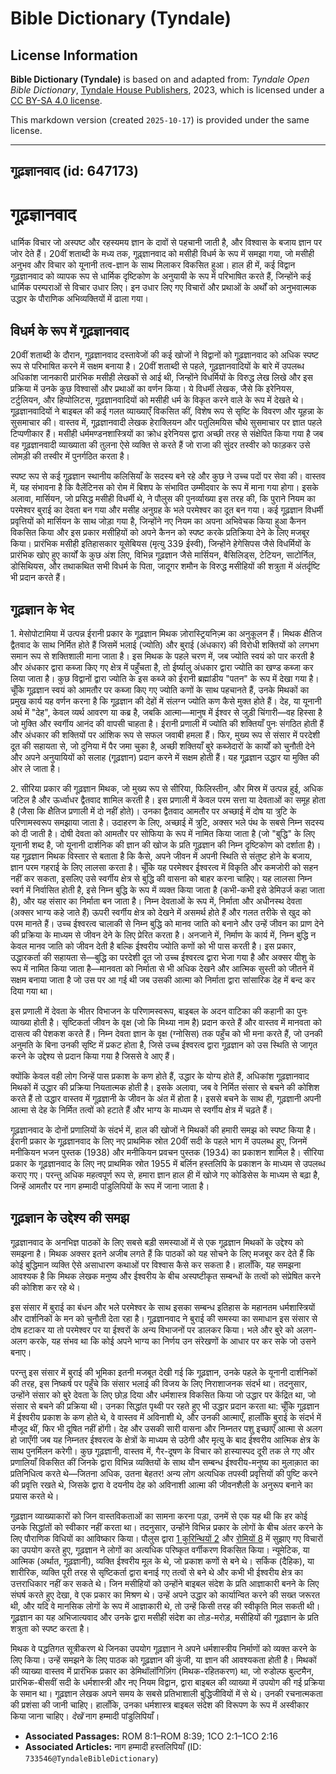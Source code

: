 # Bible Dictionary (Tyndale)

## License Information

**Bible Dictionary (Tyndale)** is based on and adapted from: _Tyndale Open Bible Dictionary_, [Tyndale House Publishers](https://tyndaleopenresources.com/), 2023, which is licensed under a [CC BY-SA 4.0 license](https://creativecommons.org/licenses/by-sa/4.0/legalcode.en).

This markdown version (created `2025-10-17`) is provided under the same license.



--------------------------------

## गूढ़ज्ञानवाद (id: 647173)

गूढ़ज्ञानवाद
============

धार्मिक विचार जो अस्पष्ट और रहस्यमय ज्ञान के दावों से पहचानी जाती है, और विश्वास के बजाय ज्ञान पर जोर देते हैं। 20वीं शताब्दी के मध्य तक, गूढ़्ज्ञानवाद को मसीही विधर्म के रूप में समझा गया, जो मसीही अनुभव और विचार को यूनानी तत्व\-ज्ञान के साथ मिलाकर विकसित हुआ। हाल ही में, कई विद्वान गूढ़ज्ञानवाद को व्यापक रूप से धार्मिक दृष्टिकोण के अनुयायी के रूप में परिभाषित करते हैं, जिन्होंने कई धार्मिक परम्पराओं से विचार उधार लिए। इन उधार लिए गए विचारों और प्रथाओं के अर्थों को अनुभवात्मक उद्धार के पौराणिक अभिव्यक्तियों में ढाला गया।

विधर्म के रूप में गूढ़ज्ञानवाद
------------------------------

20वीं शताब्दी के दौरान, गूढ़ज्ञानवाद दस्तावेजों की कई खोजों ने विद्वानों को गूढ़ज्ञानवाद को अधिक स्पष्ट रूप से परिभाषित करने में सक्षम बनाया है। 20वीं शताब्दी से पहले, गूढ़ज्ञानवादियों के बारे में उपलब्ध अधिकांश जानकारी प्रारंभिक मसीही लेखकों से आई थी, जिन्होंने विधर्मियों के विरुद्ध लेख लिखे और इस प्रक्रिया में उनके कुछ विश्वासों और प्रथाओं का वर्णन किया। ये विधर्मी लेखक, जैसे कि इरेनियस, टर्टुलियन, और हिप्पोलिटस, गूढ़ज्ञानवादियों को मसीही धर्म के विकृत करने वाले के रूप में देखते थे। गूढ़ज्ञानवादियों ने बाइबल की कई गलत व्याख्याएँ विकसित कीं, विशेष रूप से सृष्टि के विवरण और यूहन्ना के सुसमाचार की। वास्तव में, गूढ़ज्ञानवादी लेखक हेराक्लियन और पतुलिमयिस चौथे सुसमाचार पर ज्ञात पहले टिप्पणीकार हैं। मसीही धर्ममण्डनशास्त्रियों का क्रोध इरेनियस द्वारा अच्छी तरह से संक्षेपित किया गया है जब वह गूढ़ज्ञानवादी व्याख्याता की तुलना ऐसे व्यक्ति से करते हैं जो राजा की सुंदर तस्वीर को फाड़कर उसे लोमड़ी की तस्वीर में पुनर्गठित करता है।

स्पष्ट रूप से कई गूढ़ज्ञान स्थानीय कलिसियाँ के सदस्य बने रहे और कुछ ने उच्च पदों पर सेवा की। वास्तव में, यह संभावना है कि वैलेंटिनस को रोम में बिशप के संभावित उम्मीदवार के रूप में माना गया होगा। इसके अलावा, मार्सियन, जो प्रसिद्ध मसीही विधर्मी थे, ने पौलुस की पुनर्व्याख्या इस तरह की, कि पुराने नियम का परमेश्वर बुराई का देवता बन गया और मसीह अनुग्रह के भले परमेश्वर का दूत बन गया। कई गूढ़ज्ञान विधर्मी प्रवृत्तियों को मार्सियन के साथ जोड़ा गया है, जिन्होंने नए नियम का अपना अभिवेचक किया हुआ कैनन विकसित किया और इस प्रकार मसीहियों को अपने कैनन को स्पष्ट करके प्रतिक्रिया देने के लिए मजबूर किया। प्रारंभिक मसीही इतिहासकार यूसेबियस (मृत्यु 339 ईस्वी), जिन्होंने हेगेसिपस जैसे विधर्मियों के प्रारंभिक खोए हुए कार्यों के कुछ अंश लिए, विभिन्न गूढ़ज्ञान जैसे मार्सियन, बैसिलिड्स, टेटियन, साटोर्निल, डोसिथियस, और तथाकथित सभी विधर्म के पिता, जादूगर शमौन के विरुद्ध मसीहियों की शत्रुता में अंतर्दृष्टि भी प्रदान करते हैं।

गूढ़ज्ञान के भेद
----------------

1\. मेसोपोटामिया में उत्पन्न ईरानी प्रकार के गूढ़ज्ञान मिथक ज़ोरास्ट्रियनिज़्म का अनुकूलन हैं। मिथक क्षैतिज द्वैतवाद के साथ निर्मित होते हैं जिसमें भलाई (ज्योति) और बुराई (अंधकार) की विरोधी शक्तियों को लगभग समान रूप से शक्तिशाली माना जाता है। इस मिथक के पहले चरण में, जब ज्योति स्वयं को पार करती है और अंधकार द्वारा कब्जा किए गए क्षेत्र में पहुँचता है, तो ईर्ष्यालु अंधकार द्वारा ज्योति का खण्ड कब्जा कर लिया जाता है। कुछ विद्वानों द्वारा ज्योति के इस कब्जे को ईरानी ब्रह्मांडीय "पतन" के रूप में देखा गया है। चूँकि गूढ़ज्ञान स्वयं को आमतौर पर कब्जा किए गए ज्योति कणों के साथ पहचानते हैं, उनके मिथकों का प्रमुख कार्य यह वर्णन करना है कि गूढ़ज्ञान की देहों में संलग्न ज्योति कण कैसे मुक्त होते हैं। देह, या यूनानी अर्थ में "देह", केवल व्यर्थ आवरण या कब्र है, जबकि आत्मा—मानुष में ईश्वर से जुड़ी चिंगारी—वह हिस्सा है जो मुक्ति और स्वर्गीय आनंद की वापसी चाहता है। ईरानी प्रणाली में ज्योति की शक्तियाँ पुनः संगठित होती हैं और अंधकार की शक्तियों पर आंशिक रूप से सफल जवाबी हमला हैं। फिर, मुख्य रूप से संसार में परदेशी दूत की सहायता से, जो दुनिया में पैर जमा चुका है, अच्छी शक्तियाँ बुरे कब्जेदारों के कार्यों को चुनौती देने और अपने अनुयायियों को सलाह (गूढ़ज्ञान) प्रदान करने में सक्षम होती हैं। यह गूढ़ज्ञान उद्धार या मुक्ति की ओर ले जाता है।

2\. सीरिया प्रकार की गूढ़ज्ञान मिथक, जो मुख्य रूप से सीरिया, फिलिस्तीन, और मिस्र में उत्पन्न हुई, अधिक जटिल है और ऊर्ध्वाधर द्वैतवाद शामिल करती है। इस प्रणाली में केवल परम सत्ता या देवताओं का समूह होता है (जैसा कि क्षैतिज प्रणाली में दो नहीं होते)। उनका द्वैतवाद आमतौर पर अच्छाई में दोष या त्रुटि के परिणामस्वरूप समझाया जाता है। उदाहरण के लिए, अच्छाई में त्रुटि, अक्सर भले पंथ के सबसे निम्न सदस्य को दी जाती है। दोषी देवता को आमतौर पर सोफिया के रूप में नामित किया जाता है (जो "बुद्धि" के लिए यूनानी शब्द है, जो यूनानी दार्शनिक की ज्ञान की खोज के प्रति गूढ़ज्ञान की निम्न दृष्टिकोण को दर्शाता है)। यह गूढ़ज्ञान मिथक विस्तार से बताता है कि कैसे, अपने जीवन में अपनी स्थिति से संतुष्ट होने के बजाय, ज्ञान परम गहराई के लिए लालसा करता है। चूँकि यह परमेश्वर ईश्वरत्व में विकृति और कमजोरी को सहन नहीं कर सकता, इसलिए उसे स्वर्गीय क्षेत्र से बुद्धि की वासना को बाहर करना चाहिए। यह लालसा निम्न स्वर्ग में निर्वासित होती है, इसे निम्न बुद्धि के रूप में व्यक्त किया जाता है (कभी\-कभी इसे डेमिउर्ज कहा जाता है), और यह संसार का निर्माता बन जाता है। निम्न देवताओं के रूप में, निर्माता और अधीनस्थ देवता (अक्सर भाग्य कहे जाते हैं) ऊपरी स्वर्गीय क्षेत्र को देखने में असमर्थ होते हैं और गलत तरीके से खुद को परम मानते हैं। उच्च ईश्वरत्व चालाकी से निम्न बुद्धि को मानव जाति को बनाने और उन्हें जीवन का प्राण देने की प्रक्रिया के माध्यम से जीवन देने के लिए प्रेरित करता है। अनजाने में, निर्माण के कार्य में, निम्न बुद्धि न केवल मानव जाति को जीवन देती है बल्कि ईश्वरीय ज्योति कणों को भी पास करती है। इस प्रकार, उद्धारकर्ता की सहायता से—बुद्धि का परदेशी दूत जो उच्च ईश्वरत्व द्वारा भेजा गया है और अक्सर यीशु के रूप में नामित किया जाता है—मानवता को निर्माता से भी अधिक देखने और आत्मिक सुस्ती को जीतने में सक्षम बनाया जाता है जो उस पर आ गई थी जब उसकी आत्मा को निर्माता द्वारा सांसारिक देह में बन्द कर दिया गया था।

इस प्रणाली में देवता के भीतर विभाजन के परिणामस्वरूप, बाइबल के अदन वाटिका की कहानी का पुनः व्याख्या होती है। सृष्टिकर्ता जीवन के वृक्ष (जो कि मिथ्या नाम है) प्रदान करते हैं और वास्तव में मानवता को दासत्व की पेशकश करते हैं। निम्न देवता ज्ञान के वृक्ष (ग्नोसिस) तक पहुँच को भी मना करते हैं, जो उनकी अनुमति के बिना उनकी सृष्टि में प्रकट होता है, जिसे उच्च ईश्वरत्व द्वारा गूढ़ज्ञान को उस स्थिति से जागृत करने के उद्देश्य से प्रदान किया गया है जिससे वे आए हैं।

क्योंकि केवल वही लोग जिन्हें पास प्रकाश के कण होते हैं, उद्धार के योग्य होते हैं, अधिकांश गूढ़ज्ञानवाद मिथकों में उद्धार की प्रक्रिया नियतात्मक होती है। इसके अलावा, जब वे निर्मित संसार से बचने की कोशिश करते हैं तो उद्धार वास्तव में गूढ़ज्ञानी के जीवन के अंत में होता है। इससे बचने के साथ ही, गूढ़ज्ञानी अपनी आत्मा से देह के निर्मित तत्वों को हटाते हैं और भाग्य के माध्यम से स्वर्गीय क्षेत्र में चढ़ते हैं।

गूढ़ज्ञानवाद के दोनों प्रणालियों के संदर्भ में, हाल की खोजों ने मिथकों की हमारी समझ को स्पष्ट किया है। ईरानी प्रकार के गूढ़ज्ञानवाद के लिए नए प्राथमिक स्रोत 20वीं सदी के पहले भाग में उपलब्ध हुए, जिनमें मनीकियन भजन पुस्तक (1938\) और मनीकियन प्रवचन पुस्तक (1934\) का प्रकाशन शामिल है। सीरिया प्रकार के गूढ़ज्ञानवाद के लिए नए प्राथमिक स्रोत 1955 में बर्लिन हस्तलिपि के प्रकाशन के माध्यम से उपलब्ध कराए गए। परन्तु अधिक महत्वपूर्ण रूप से, हमारा ज्ञान हाल ही में खोजे गए कोडिसेस के माध्यम से बढ़ा है, जिन्हें आमतौर पर नाग हम्मादी पांडुलिपियों के रूप में जाना जाता है।

गूढ़ज्ञान के उद्देश्य की समझ
----------------------------

गूढ़ज्ञानवाद के अनभिज्ञ पाठकों के लिए सबसे बड़ी समस्याओं में से एक गूढ़ज्ञान मिथकों के उद्देश्य को समझना है। मिथक अक्सर इतने अजीब लगते हैं कि पाठकों को यह सोचने के लिए मजबूर कर देते हैं कि कोई बुद्धिमान व्यक्ति ऐसे असाधारण कथाओं पर विश्वास कैसे कर सकता है। हालाँकि, यह समझना आवश्यक है कि मिथक लेखक मनुष्य और ईश्वरीय के बीच अस्पष्टीकृत सम्बन्धों के तत्वों को संप्रेषित करने की कोशिश कर रहे थे।

इस संसार में बुराई का बंधन और भले परमेश्वर के साथ इसका सम्बन्ध इतिहास के महानतम धर्मशास्त्रियों और दार्शनिकों के मन को चुनौती देता रहा है। गूढ़ज्ञानवाद ने बुराई की समस्या का समाधान इस संसार से दोष हटाकर या तो परमेश्वर पर या ईश्वरों के अन्य विभाजनों पर डालकर किया। भले और बुरे को अलग\-अलग करके, यह संभव था कि कोई अपने भाग्य का निर्णय उन संरेखणों के आधार पर कर सके जो उसने बनाए।

परन्तु इस संसार में बुराई की भूमिका इतनी मजबूत देखी गई कि गूढ़ज्ञान, उनके पहले के यूनानी दार्शनिकों की तरह, इस निष्कर्ष पर पहुँचे कि संसार भलाई की विजय के लिए निराशाजनक संदर्भ था। तदनुसार, उन्होंने संसार को बुरे देवता के लिए छोड़ दिया और धर्मशास्त्र विकसित किया जो उद्धार पर केंद्रित था, जो संसार से बचने की प्रक्रिया थी। उनका सिद्धांत पृथ्वी पर रहते हुए भी उद्धार प्रदान करता था: चूँकि गूढ़ज्ञान में ईश्वरीय प्रकाश के कण होते थे, वे वास्तव में अविनाशी थे, और उनकी आत्माएँ, हालाँकि बुराई के संदर्भ में मौजूद थीं, फिर भी दूषित नहीं होंगी। देह और उसकी सारी वासना और निम्नतर पशु इच्छाएँ आत्मा से अलग हो जाएँगी जब यह निम्नतर ईश्वरत्व के क्षेत्रों के माध्यम से उठेगी और मृत्यु के बाद ईश्वरीय आत्मिक क्षेत्र के साथ पुनर्मिलन करेगी। कुछ गूढ़ज्ञानी, वास्तव में, गैर\-दूषण के विचार को हास्यास्पद दूरी तक ले गए और प्रणालियाँ विकसित कीं जिनके द्वारा विभिन्न व्यक्तियों के साथ यौन सम्बन्ध ईश्वरीय\-मनुष्य का मुलाक़ात का प्रतिनिधित्व करते थे—जितना अधिक, उतना बेहतर! अन्य लोग अत्यधिक तपस्वी प्रवृत्तियों की पुष्टि करने की प्रवृत्ति रखते थे, जिसके द्वारा वे दयनीय देह को अविनाशी आत्मा की जीवनशैली के अनुरूप बनाने का प्रयास करते थे।

गूढ़ज्ञान व्याख्याकारों को जिन वास्तविकताओं का सामना करना पड़ा, उनमें से एक यह थी कि हर कोई उनके सिद्धांतों को स्वीकार नहीं करता था। तदनुसार, उन्होंने विभिन्न प्रकार के लोगों के बीच अंतर करने के लिए पौराणिक विधियों का आविष्कार किया। पौलुस द्वारा [1 कुरिन्थियों 2](https://ref.ly/1Cor2:1-1Cor2:16) और [रोमियों 8](https://ref.ly/Rom8:1-Rom8:39) में सुझाए गए विचारों का उपयोग करते हुए, गूढ़ज्ञान ने लोगों का अत्यधिक परिष्कृत वर्गीकरण विकसित किया। न्यूमेटिक, या आत्मिक (अर्थात, गूढ़ज्ञानी), व्यक्ति ईश्वरीय मूल के थे, जो प्रकाश कणों से बने थे। सर्किक (दैहिक), या शारीरिक, व्यक्ति पूरी तरह से सृष्टिकर्ता द्वारा बनाई गए तत्वों से बने थे और कभी भी ईश्वरीय क्षेत्र का उत्तराधिकार नहीं कर सकते थे। जिन मसीहियों को उन्होंने बाइबल संदेश के प्रति आज्ञाकारी बनने के लिए संघर्ष करते हुए देखा, वे एक प्रकार का मिश्रण थे। उन्हें अपने उद्धार को कार्यान्वित करने की सख्त जरूरत थी, और यदि वे मानसिक लोगों के रूप में आज्ञाकारी थे, तो उन्हें किसी तरह की स्वीकृति मिल सकती थी। गूढ़ज्ञान का यह अभिजात्यवाद और उनके द्वारा मसीही संदेश का तोड़\-मरोड़, मसीहियों की गूढ़ज्ञान के प्रति शत्रुता को स्पष्ट करता है।

मिथक वे पद्धतिगत सूत्रीकरण थे जिनका उपयोग गूढ़ज्ञान ने अपने धर्मशास्त्रीय निर्माणों को व्यक्त करने के लिए किया। उन्हें समझने के लिए पाठक को गूढ़ज्ञान की कुंजी, या ज्ञान की आवश्यकता होती है। मिथकों की व्याख्या वास्तव में प्रारंभिक प्रकार का डेमिथॉलॉगिज़िंग (मिथक\-रहितकरण) था, जो रुडोल्फ बुल्टमैन, प्रारंभिक\-बीसवीं सदी के धर्मशास्त्री और नए नियम विद्वान, द्वारा बाइबल की व्याख्या में उपयोग की गई प्रक्रिया के समान था। गूढ़ज्ञान लेखक अपने समय के सबसे प्रतिभाशाली बुद्धिजीवियों में से थे। उनकी रचनात्मकता की प्रशंसा की जानी चाहिए। हालाँकि, उनका धर्मशास्त्र बाइबल संदेश की विरूपण के रूप में अस्वीकार किया जाना चाहिए। *देखें* नाग हम्मादी पांडुलिपियाँ।

* **Associated Passages:** ROM 8:1–ROM 8:39; 1CO 2:1–1CO 2:16
* **Associated Articles:** नाग हम्मादी हस्तलिपियाँ (ID: `733546@TyndaleBibleDictionary`)

